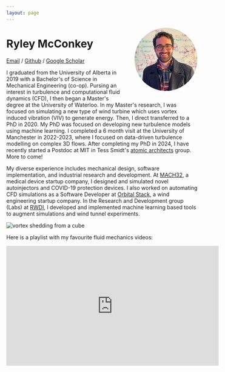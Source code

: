 ```yaml
---
layout: page
---
```


<img alt="Ryley McConkey" src="/images/prof_pic.jpg"
    style="float: right; max-width: 33%; margin: 0 0 1em 2em; border-radius: 50%">


# Ryley McConkey
[Email](mailto:rmcconke@mit.edu) / [Github](https://github.com/rmcconke) / [Google Scholar](https://scholar.google.com/citations?user=GcAsX_EAAAAJ&hl=en)

I graduated from the University of Alberta in 2019 with a Bachelor's of Science in Mechanical Engineering (co-op). Pursing an interest in turbulence and computational fluid dynamics (CFD), I then began a Master's degree at the University of Waterloo. In my Master's research, I was focused on simulating a new type of wind turbine which uses vortex induced vibration (VIV) to generate energy. Then, I direct transferred to a PhD in 2020. My PhD was focused on developing new turbulence models using machine learning. I completed a 6 month visit at the University of Manchester in 2022-2023, where I focused on data-driven turbulence modelling on complex 3D flows. After completing my PhD in 2024, I have recently started a Postdoc at MIT in Tess Smidt's [atomic architects](https://atomicarchitects.com/) group. More to come!

My diverse experience includes mechanical design, software implementation, and industrial research and development. At [MACH32](https://www.mach32.net/), a medical device startup company, I designed and simulated novel autoinjectors and COVID-19 protection devices. I also worked on automating CFD simulations as a Software Developer at [Orbital Stack](https://orbitalstack.com/), a wind engineering startup company. In the Research and Development group (Labs) at [RWDI](https://rwdi.com/en_ca/), I developed and implemented machine learning based tools to augment simulations and wind tunnel experiments.

<img src="images/ezgif.com-gif-maker_best_0.gif" alt="vortex shedding from a cube" style="width: 500px; height: auto;">

Here is a playlist with my favourite fluid mechanics videos:

<iframe width="560" height="315" src="https://www.youtube.com/embed/videoseries?si=bOF9VLedLKDqy2UO&amp;list=PLuV-XJJZrRRdv2KTVYH8mer53Q9pl31mK" title="YouTube video player" frameborder="0" allow="accelerometer; autoplay; clipboard-write; encrypted-media; gyroscope; picture-in-picture; web-share" referrerpolicy="strict-origin-when-cross-origin" allowfullscreen></iframe>
